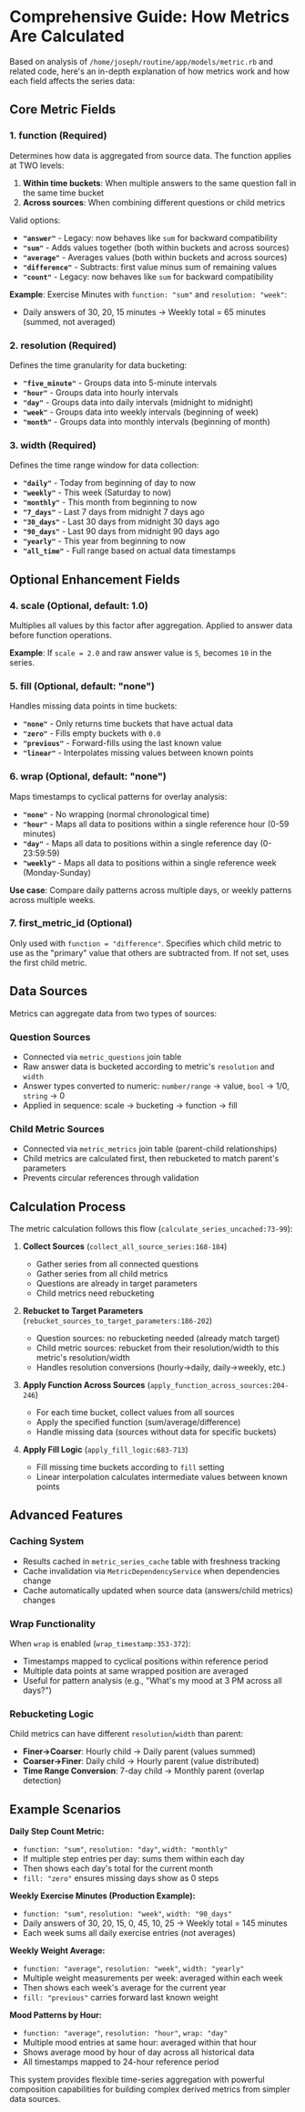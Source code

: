 # Comprehensive Guide: How Metrics Are Calculated

Based on analysis of `/home/joseph/routine/app/models/metric.rb` and related code, here's an in-depth explanation of how metrics work and how each field affects the series data:

## Core Metric Fields

### 1. **function** (Required)
Determines how data is aggregated from source data. The function applies at TWO levels:

1. **Within time buckets**: When multiple answers to the same question fall in the same time bucket
2. **Across sources**: When combining different questions or child metrics

Valid options:
- **`"answer"`** - Legacy: now behaves like `sum` for backward compatibility
- **`"sum"`** - Adds values together (both within buckets and across sources)
- **`"average"`** - Averages values (both within buckets and across sources)
- **`"difference"`** - Subtracts: first value minus sum of remaining values
- **`"count"`** - Legacy: now behaves like `sum` for backward compatibility

**Example**: Exercise Minutes with `function: "sum"` and `resolution: "week"`:
- Daily answers of 30, 20, 15 minutes → Weekly total = 65 minutes (summed, not averaged)

### 2. **resolution** (Required)
Defines the time granularity for data bucketing:
- **`"five_minute"`** - Groups data into 5-minute intervals
- **`"hour"`** - Groups data into hourly intervals
- **`"day"`** - Groups data into daily intervals (midnight to midnight)
- **`"week"`** - Groups data into weekly intervals (beginning of week)
- **`"month"`** - Groups data into monthly intervals (beginning of month)

### 3. **width** (Required) 
Defines the time range window for data collection:
- **`"daily"`** - Today from beginning of day to now
- **`"weekly"`** - This week (Saturday to now)
- **`"monthly"`** - This month from beginning to now
- **`"7_days"`** - Last 7 days from midnight 7 days ago
- **`"30_days"`** - Last 30 days from midnight 30 days ago
- **`"90_days"`** - Last 90 days from midnight 90 days ago
- **`"yearly"`** - This year from beginning to now
- **`"all_time"`** - Full range based on actual data timestamps

## Optional Enhancement Fields

### 4. **scale** (Optional, default: 1.0)
Multiplies all values by this factor after aggregation. Applied to answer data before function operations.

**Example**: If `scale = 2.0` and raw answer value is `5`, becomes `10` in the series.

### 5. **fill** (Optional, default: "none")
Handles missing data points in time buckets:
- **`"none"`** - Only returns time buckets that have actual data
- **`"zero"`** - Fills empty buckets with `0.0`
- **`"previous"`** - Forward-fills using the last known value
- **`"linear"`** - Interpolates missing values between known points

### 6. **wrap** (Optional, default: "none")
Maps timestamps to cyclical patterns for overlay analysis:
- **`"none"`** - No wrapping (normal chronological time)
- **`"hour"`** - Maps all data to positions within a single reference hour (0-59 minutes)
- **`"day"`** - Maps all data to positions within a single reference day (0-23:59:59)  
- **`"weekly"`** - Maps all data to positions within a single reference week (Monday-Sunday)

**Use case**: Compare daily patterns across multiple days, or weekly patterns across multiple weeks.

### 7. **first_metric_id** (Optional)
Only used with `function = "difference"`. Specifies which child metric to use as the "primary" value that others are subtracted from. If not set, uses the first child metric.

## Data Sources

Metrics can aggregate data from two types of sources:

### Question Sources
- Connected via `metric_questions` join table
- Raw answer data is bucketed according to metric's `resolution` and `width`
- Answer types converted to numeric: `number/range` → value, `bool` → 1/0, `string` → 0
- Applied in sequence: scale → bucketing → function → fill

### Child Metric Sources  
- Connected via `metric_metrics` join table (parent-child relationships)
- Child metrics are calculated first, then rebucketed to match parent's parameters
- Prevents circular references through validation

## Calculation Process

The metric calculation follows this flow (`calculate_series_uncached:73-99`):

1. **Collect Sources** (`collect_all_source_series:168-184`)
   - Gather series from all connected questions 
   - Gather series from all child metrics
   - Questions are already in target parameters
   - Child metrics need rebucketing

2. **Rebucket to Target Parameters** (`rebucket_sources_to_target_parameters:186-202`)
   - Question sources: no rebucketing needed (already match target)
   - Child metric sources: rebucket from their resolution/width to this metric's resolution/width
   - Handles resolution conversions (hourly→daily, daily→weekly, etc.)

3. **Apply Function Across Sources** (`apply_function_across_sources:204-246`)
   - For each time bucket, collect values from all sources
   - Apply the specified function (sum/average/difference)
   - Handle missing data (sources without data for specific buckets)

4. **Apply Fill Logic** (`apply_fill_logic:683-713`) 
   - Fill missing time buckets according to `fill` setting
   - Linear interpolation calculates intermediate values between known points

## Advanced Features

### Caching System
- Results cached in `metric_series_cache` table with freshness tracking
- Cache invalidation via `MetricDependencyService` when dependencies change
- Cache automatically updated when source data (answers/child metrics) changes

### Wrap Functionality
When `wrap` is enabled (`wrap_timestamp:353-372`):
- Timestamps mapped to cyclical positions within reference period
- Multiple data points at same wrapped position are averaged
- Useful for pattern analysis (e.g., "What's my mood at 3 PM across all days?")

### Rebucketing Logic  
Child metrics can have different `resolution`/`width` than parent:
- **Finer→Coarser**: Hourly child → Daily parent (values summed)
- **Coarser→Finer**: Daily child → Hourly parent (value distributed)  
- **Time Range Conversion**: 7-day child → Monthly parent (overlap detection)

## Example Scenarios

**Daily Step Count Metric:**
- `function: "sum"`, `resolution: "day"`, `width: "monthly"`  
- If multiple step entries per day: sums them within each day
- Then shows each day's total for the current month
- `fill: "zero"` ensures missing days show as 0 steps

**Weekly Exercise Minutes (Production Example):**
- `function: "sum"`, `resolution: "week"`, `width: "90_days"`
- Daily answers of 30, 20, 15, 0, 45, 10, 25 → Weekly total = 145 minutes
- Each week sums all daily exercise entries (not averages)

**Weekly Weight Average:**
- `function: "average"`, `resolution: "week"`, `width: "yearly"`
- Multiple weight measurements per week: averaged within each week
- Then shows each week's average for the current year  
- `fill: "previous"` carries forward last known weight

**Mood Patterns by Hour:**
- `function: "average"`, `resolution: "hour"`, `wrap: "day"`
- Multiple mood entries at same hour: averaged within that hour
- Shows average mood by hour of day across all historical data
- All timestamps mapped to 24-hour reference period

This system provides flexible time-series aggregation with powerful composition capabilities for building complex derived metrics from simpler data sources.
